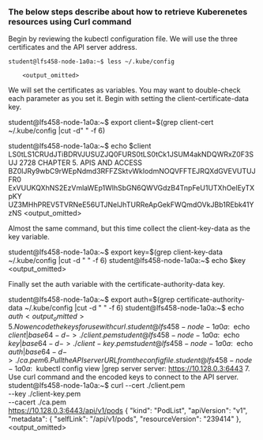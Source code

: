 
### The below steps describe about how to retrieve Kuberenetes resources using Curl command

Begin by reviewing the kubectl configuration file. We will use the three certificates and the API server address.

```
student@lfs458-node-1a0a:~$ less ~/.kube/config

    <output_omitted>
```
We will set the certificates as variables. You may want to double-check each parameter as you set it. Begin with setting
the client-certificate-data key.

student@lfs458-node-1a0a:~$ export client=$(grep client-cert ~/.kube/config |cut -d" " -f 6)

student@lfs458-node-1a0a:~$ echo $client
LS0tLS1CRUdJTiBDRVJUSUZJQ0FURS0tLS0tCk1JSUM4akNDQWRxZ0F3SUJ
2728
CHAPTER 5. APIS AND ACCESS
BZ0lJRy9wbC9rWEpNdmd3RFFZSktvWklodmNOQVFFTEJRQXdGVEVUTUJFR0
ExVUUKQXhNS2EzVmlaWEp1WlhSbGN6QWVGdzB4TnpFeU1UTXhOelEyTXpKY
UZ3MHhPREV5TVRNeE56UTJNelJhTURReApGekFWQmdOVkJBb1REbk41YzNS
<output_omitted>

Almost the same command, but this time collect the client-key-data as the key variable.

student@lfs458-node-1a0a:~$ export key=$(grep client-key-data ~/.kube/config |cut -d " " -f 6)
student@lfs458-node-1a0a:~$ echo $key
<output_omitted>

Finally set the auth variable with the certificate-authority-data key.

student@lfs458-node-1a0a:~$ export auth=$(grep certificate-authority-data ~/.kube/config |cut -d " " -f 6)
student@lfs458-node-1a0a:~$ echo $auth
<output_omitted>
5. Now encode the keys for use with curl.
student@lfs458-node-1a0a:~$ echo $client | base64 -d - > ./client.pem
student@lfs458-node-1a0a:~$ echo $key | base64 -d - > ./client-key.pem
student@lfs458-node-1a0a:~$ echo $auth | base64 -d - > ./ca.pem
6. Pull the API server URL from the config file.
student@lfs458-node-1a0a:~$ kubectl config view |grep server
server: https://10.128.0.3:6443
7. Use curl command and the encoded keys to connect to the API server.
student@lfs458-node-1a0a:~$ curl --cert ./client.pem \
--key ./client-key.pem \
--cacert ./ca.pem \
https://10.128.0.3:6443/api/v1/pods
{
"kind": "PodList",
"apiVersion": "v1",
"metadata": {
"selfLink": "/api/v1/pods",
"resourceVersion": "239414"
},
<output_omitted>
